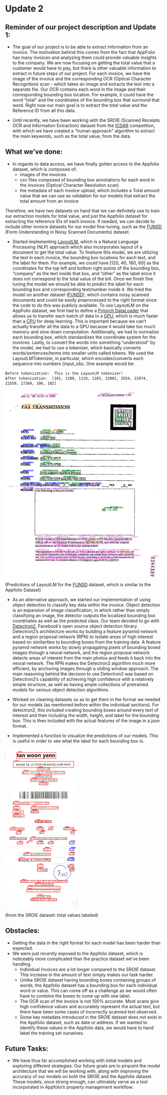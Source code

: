 # Update 2 #

## Reminder of our project description and Update 1: 

* The goal of our project is to be able to extract information from an invoice. The motivation behind this comes from the fact that AppFolio has many invoices and analyzing them could provide valuable insights to the company. We are now focusing on getting the total value that a customer would have to pay, but there is other valuable information to extract in future steps of our project. For each invoice, we have the image of the invoice and the corresponding OCR (Optical Character Recognition) scan - which takes an image and extracts the text into a separate file. Our OCR contains each word in the image and their corresponding bounding box location. For example, it could have the word “total” and the coordinates of the bounding box that surround that word. Right now our main goal is to extract the total value and the Reference ID  from all this data. 

* Until recently, we have been working with the SROIE (Scanned Receipts OCR and Information Extraction) dataset from the [ICDAR](https://rrc.cvc.uab.es/?ch=13) competition, with which we have created a "human approach" algorithm to extract the main keywords, such as the total value, from the data.

## What we’ve done:

* In regards to data access, we have finally gotten access to the Appfolio dataset, which is composed of:
  * images of the invoices
  * csv files composed of bounding box annotations for each word in the invoices (Optical Character Resolution scan)
  * the metadata of each invoice upload, which includes a Total amount value that we can use as validation for our models that extract the total amount from an invoice

Therefore, we have two datasets on hand that we can definitely use to train our extraction models for total value, and just the Appfolio dataset for extracting the reference IDs of each invoice. If needed, we can decide to include other invoice datasets for our model fine-tuning, such as the [FUNSD](https://guillaumejaume.github.io/FUNSD/) (Form Understanding in Noisy Scanned Documents) dataset. 

* Started implementing [LayoutLM](https://huggingface.co/transformers/model_doc/layoutlm.html), which is a Natural Language Processing (NLP) approach which also incorporates layout of a document to get the total value. To finetune this model, we are utilizing the text in each invoice, the bounding box locations for each text, and the label for them. For example, we could have [120, 40, 160, 60] as the coordinates for the top left and bottom right points of the bounding box, “company” as the text inside that box, and “other” as the label since it does not correspond to the total value of the bill. Once we finish fine tuning the model we should be able to predict the label for each bounding box and corresponding text/number inside it. We tried the model on another dataset ([FUNSD](https://guillaumejaume.github.io/FUNSD/)), which contains noisy scanned documents and could be easily preprocessed to the right format since the code to do this was publicly available. To use LayoutLM on the AppFolio dataset, we first had to define a [Pytorch DataLoader](https://pytorch.org/docs/stable/data.html) that allows us to transfer each batch of data to a [GPU](https://towardsdatascience.com/what-is-a-gpu-and-do-you-need-one-in-deep-learning-718b9597aa0d), which is much faster than a [CPU](https://en.wikipedia.org/wiki/Central_processing_unit) for deep learning. This is important because we can’t actually transfer all the data to a GPU because it would take too much memory and slow down computation. Additionally, we had to normalize each bounding box, which standardizes the coordinate system for the invoices. Lastly, to convert the words into something “understood” by the model, we had to use a tokenizer, which basically converts words/sentences/terms into smaller units called tokens. We used the LayoutLMTokenizer, in particular, which encodes/converts each sequence into numbers (input_ids).  One example would be:
 ```
Before tokenization:  This is the LayoutLM tokenizer!
After tokenization:  [101, 1188, 1110, 1103, 22002, 3554, 22074, 22559, 17260, 106, 102]
```


![FUNSDpred](FUNSDpred.png)

(Predictions of LayoutLM for the [FUNSD](https://guillaumejaume.github.io/FUNSD/) dataset, which is similar to the Appfolio Dataset)

* As an alternative approach, we started our implementation of using object detection to classify key data within the invoice. Object detection is an expansion of image classification, in which rather than simply classifying an image, the detector outputs the localized bounding box coordinates as well as the predicted class. Our team decided to go with [Detectron2](https://detectron2.readthedocs.io/en/latest/tutorials/getting_started.html), Facebook’s open source object detection library. Detectron2’s architecture works by building a feature pyramid network and a region proposal network (RPN) to isolate areas of high interest based on similarities to bounding boxes from the training data. A feature pyramid network works by slowly propagating pixels of bounding boxed images through a neural network, and the region proposal network detects areas of interest from the main photos and feeds it back into the neural network. The RPN makes the Detectron2 algorithm much more efficient, by anchoring images through a sliding window approach. The main reasoning behind the decision to use Detectron2 was based on Detectron2’s capability of achieving high confidence with a relatively simple structure, as well as having ample collections of pretrained models for various object detection algorithms. 

* Worked on cleaning datasets so as to get them in the format we needed for our models (as mentioned before within the individual sections). For detectron2, this included creating bounding boxes around every text of interest and then including the width, height, and label for the bounding box. This is then included with the actual features of the image in a json format. 
* Implemented a function to visualize the predictions of our models. This is useful in order to see what the label for each bounding box is.


![Invoice_Label](Invoice_Label.PNG)


(from the SROIE dataset: total values labeled)

## Obstacles:
* Getting the data in the right format for each model has been harder than expected. 
* We were just recently exposed to the Appfolio dataset, which is noticeably more complicated than the practice dataset we’ve been handling.
  * Individual invoices are a lot longer compared to the SROIE dataset. This increase in the amount of text simply makes our task harder. 
  * Unlike SROIE dataset having bounding boxes containing groups of words, the Appfolio dataset has a bounding box for each individual word or value. This can come off as a challenge as we would often have to combine the boxes to come up with one label. 
  * The OCR scan of the invoice is not 100% accurate. Most scans give high confidence values and accurately represent the actual text, but there have been some cases of incorrectly scanned text observed.
  * Some key metadata introduced in the SROIE dataset does not exist in the Appfolio dataset, such as date or address. If we wanted to identify these values in the Appfolio data, we would have to hand label the training set ourselves.



## Future Tasks:
* We have thus far accomplished working with initial models and exploring different strategies. Our future goals are to pinpoint the model architecture that we will be working with, along with improving the accuracy of our models on both the SROIE and the Appfolio dataset. These models, once strong enough, can ultimately serve as a tool incorporated in Appfolio’s property management workflow. 

